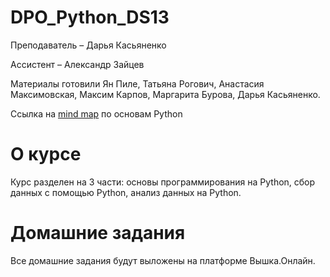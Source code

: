 # DPO_Python_DS13
Преподаватель – Дарья Касьяненко

Ассистент – Александр Зайцев

Материалы готовили Ян Пиле, Татьяна Рогович, Анастасия Максимовская, Максим Карпов, Маргарита Бурова, Дарья Касьяненко.

Ссылка на [mind map](https://miro.com/app/board/uXjVOzqV4V8=/?share_link_id=682127544797) по основам Python

# О курсе

Курс разделен на 3 части: основы программирования на Python, сбор данных с помощью Python, анализ данных на Python.

# Домашние задания

Все домашние задания будут выложены на платформе Вышка.Онлайн.
